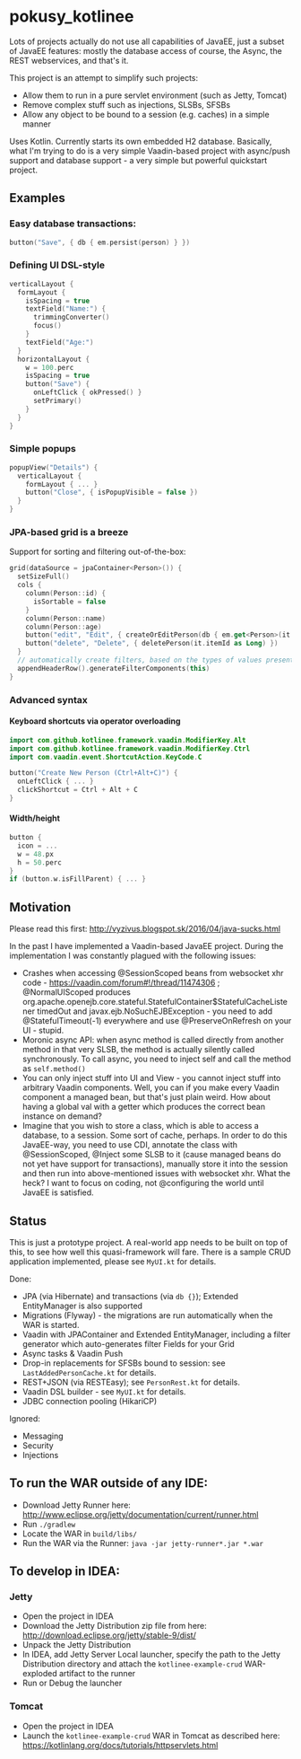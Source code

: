 # pokusy_kotlinee

Lots of projects actually do not use all capabilities of JavaEE, just a subset of JavaEE features: mostly the database access of course,
the Async, the REST webservices, and that's it.

This project is an attempt to simplify such projects:

* Allow them to run in a pure servlet environment (such as Jetty, Tomcat)
* Remove complex stuff such as injections, SLSBs, SFSBs
* Allow any object to be bound to a session (e.g. caches) in a simple manner

Uses Kotlin. Currently starts its own embedded H2 database. Basically, what I'm trying to do is a very simple Vaadin-based project with async/push support
and database support - a very simple but powerful quickstart project.

## Examples

### Easy database transactions:

```kotlin
button("Save", { db { em.persist(person) } })
```

### Defining UI DSL-style

```kotlin
verticalLayout {
  formLayout {
    isSpacing = true
    textField("Name:") {
      trimmingConverter()
      focus()
    }
    textField("Age:")
  }
  horizontalLayout {
    w = 100.perc
    isSpacing = true
    button("Save") {
      onLeftClick { okPressed() }
      setPrimary()
    }
  }
}
```

### Simple popups

```kotlin
popupView("Details") {
  verticalLayout {
    formLayout { ... }
    button("Close", { isPopupVisible = false })
  }
}
```

### JPA-based grid is a breeze

Support for sorting and filtering out-of-the-box:

```kotlin
grid(dataSource = jpaContainer<Person>()) {
  setSizeFull()
  cols {
    column(Person::id) {
      isSortable = false
    }
    column(Person::name)
    column(Person::age)
    button("edit", "Edit", { createOrEditPerson(db { em.get<Person>(it.itemId) } ) })
    button("delete", "Delete", { deletePerson(it.itemId as Long) })
  }
  // automatically create filters, based on the types of values present in particular columns.
  appendHeaderRow().generateFilterComponents(this)
}
```

### Advanced syntax

#### Keyboard shortcuts via operator overloading

```kotlin
import com.github.kotlinee.framework.vaadin.ModifierKey.Alt
import com.github.kotlinee.framework.vaadin.ModifierKey.Ctrl
import com.vaadin.event.ShortcutAction.KeyCode.C

button("Create New Person (Ctrl+Alt+C)") {
  onLeftClick { ... }
  clickShortcut = Ctrl + Alt + C
}
```

#### Width/height

```kotlin
button {
  icon = ...
  w = 48.px
  h = 50.perc
}
if (button.w.isFillParent) { ... }
```

## Motivation

Please read this first: http://vyzivus.blogspot.sk/2016/04/java-sucks.html

In the past I have implemented a Vaadin-based JavaEE project. During the implementation I was constantly plagued with the following issues:

* Crashes when accessing @SessionScoped beans from websocket xhr code - https://vaadin.com/forum#!/thread/11474306 ; @NormalUIScoped produces
org.apache.openejb.core.stateful.StatefulContainer$StatefulCacheListener timedOut and javax.ejb.NoSuchEJBException - you need to add
@StatefulTimeout(-1) everywhere and use @PreserveOnRefresh on your UI - stupid.
* Moronic async API: when async method is called directly from another method in that very SLSB, the method is actually silently
called synchronously. To call async, you need to inject self and call the method as `self.method()`
* You can only inject stuff into UI and View - you cannot inject stuff into arbitrary Vaadin components. Well, you can if 
you make every Vaadin component a managed bean, but that's just plain weird. How about
having a global val with a getter which produces the correct bean instance on demand?
* Imagine that you wish to store a class, which is able to access a database, to a session. Some sort of cache, perhaps. In order to do this
JavaEE-way, you need to use CDI, annotate the class with @SessionScoped, @Inject some SLSB to it (cause managed beans do not yet have support for
transactions), manually store it into the session and then run into above-mentioned issues with websocket xhr. What the heck? I want to focus on coding,
not @configuring the world until JavaEE is satisfied.

## Status

This is just a prototype project. A real-world app needs to be built on top of this, to see how well this quasi-framework will fare. There is a sample
CRUD application implemented, please see `MyUI.kt` for details.

Done:

* JPA (via Hibernate) and transactions (via `db {}`); Extended EntityManager is also supported
* Migrations (Flyway) - the migrations are run automatically when the WAR is started.
* Vaadin with JPAContainer and Extended EntityManager, including a filter generator which auto-generates filter Fields for your Grid
* Async tasks & Vaadin Push
* Drop-in replacements for SFSBs bound to session: see `LastAddedPersonCache.kt` for details.
* REST+JSON (via RESTEasy); see `PersonRest.kt` for details.
* Vaadin DSL builder - see `MyUI.kt` for details.
* JDBC connection pooling (HikariCP)

Ignored:

* Messaging
* Security
* Injections

## To run the WAR outside of any IDE:

* Download Jetty Runner here: http://www.eclipse.org/jetty/documentation/current/runner.html
* Run `./gradlew`
* Locate the WAR in `build/libs/`
* Run the WAR via the Runner: `java -jar jetty-runner*.jar *.war`

## To develop in IDEA:

### Jetty

* Open the project in IDEA
* Download the Jetty Distribution zip file from here: http://download.eclipse.org/jetty/stable-9/dist/
* Unpack the Jetty Distribution
* In IDEA, add Jetty Server Local launcher, specify the path to the Jetty Distribution directory and attach the `kotlinee-example-crud` WAR-exploded artifact to the runner
* Run or Debug the launcher

### Tomcat

* Open the project in IDEA
* Launch the `kotlinee-example-crud` WAR in Tomcat as described here: https://kotlinlang.org/docs/tutorials/httpservlets.html

